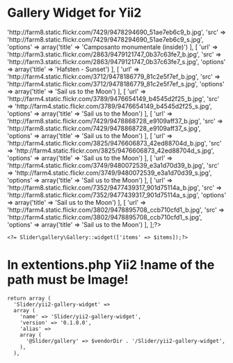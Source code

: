 Gallery Widget for Yii2
=======================
   <?php $items = [
        [
            'url' => 'http://farm8.static.flickr.com/7429/9478294690_51ae7eb6c9_b.jpg',
            'src' => 'http://farm8.static.flickr.com/7429/9478294690_51ae7eb6c9_s.jpg',
            'options' => array('title' => 'Camposanto monumentale (inside)')
        ],
        [
            'url' => 'http://farm3.static.flickr.com/2863/9479121747_0b37c63fe7_b.jpg',
            'src' => 'http://farm3.static.flickr.com/2863/9479121747_0b37c63fe7_s.jpg',
            'options' => array('title' => 'Hafsten - Sunset')
        ],
        [
            'url' => 'http://farm4.static.flickr.com/3712/9478186779_81c2e5f7ef_b.jpg',
            'src' => 'http://farm4.static.flickr.com/3712/9478186779_81c2e5f7ef_s.jpg',
            'options' => array('title' => 'Sail us to the Moon')
        ],
        [
            'url' => 'http://farm4.static.flickr.com/3789/9476654149_b4545d2f25_b.jpg',
            'src' => 'http://farm4.static.flickr.com/3789/9476654149_b4545d2f25_s.jpg',
            'options' => array('title' => 'Sail us to the Moon')
        ],
        [
            'url' => 'http://farm8.static.flickr.com/7429/9478868728_e9109aff37_b.jpg',
            'src' => 'http://farm8.static.flickr.com/7429/9478868728_e9109aff37_s.jpg',
            'options' => array('title' => 'Sail us to the Moon')
        ],
        [
            'url' => 'http://farm4.static.flickr.com/3825/9476606873_42ed88704d_b.jpg',
            'src' => 'http://farm4.static.flickr.com/3825/9476606873_42ed88704d_s.jpg',
            'options' => array('title' => 'Sail us to the Moon')
        ],
        [
            'url' => 'http://farm4.static.flickr.com/3749/9480072539_e3a1d70d39_b.jpg',
            'src' => 'http://farm4.static.flickr.com/3749/9480072539_e3a1d70d39_s.jpg',
            'options' => array('title' => 'Sail us to the Moon')
        ],
        [
            'url' => 'http://farm8.static.flickr.com/7352/9477439317_901d75114a_b.jpg',
            'src' => 'http://farm8.static.flickr.com/7352/9477439317_901d75114a_s.jpg',
            'options' => array('title' => 'Sail us to the Moon')
        ],
        [
            'url' => 'http://farm4.static.flickr.com/3802/9478895708_ccb710cfd1_b.jpg',
            'src' => 'http://farm4.static.flickr.com/3802/9478895708_ccb710cfd1_s.jpg',
            'options' => array('title' => 'Sail us to the Moon')
        ],
    ];?>
    <?= Slider\gallery\Gallery::widget(['items' => $items]);?>
In extentions.php Yii2 !name of the path must be Image!
=======================
    return array (
      'Slider/yii2-gallery-widget' =>
      array (
        'name' => 'Slider/yii2-gallery-widget',
        'version' => '0.1.0.0',
        'alias' =>
        array (
          '@Slider/gallery' => $vendorDir . '/Slider/yii2-gallery-widget',
        ),
      ),